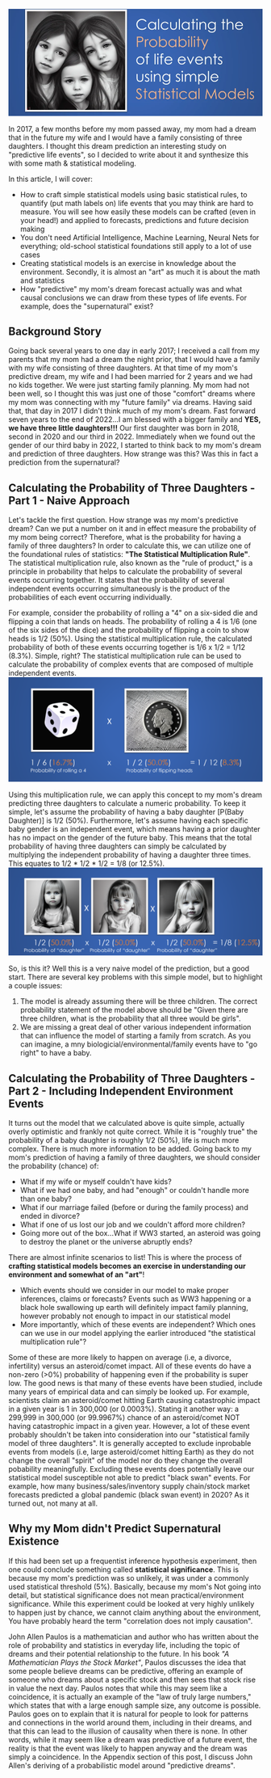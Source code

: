 
![Calculate Probability - Header](https://raw.githubusercontent.com/bartczernicki/Articles/main/DevTo-20221222-my-moms-predictive-dream-about-my-family-before-she-passed/CalculatingProbability-Header.webp)

In 2017, a few months before my mom passed away, my mom had a dream that in the future my wife and I would have a family consisting of three daughters. I thought this dream prediction an interesting study on "predictive life events", so I decided to write about it and synthesize this with some math & statistical modeling.

In this article, I will cover:
- How to craft simple statistical models using basic statistical rules, to quantify (put math labels on) life events that you may think are hard to measure. You will see how easily these models can be crafted (even in your head!) and applied to forecasts, predictions and future decision making
- You don't need Artificial Intelligence, Machine Learning, Neural Nets for everything; old-school statistical foundations still apply to a lot of use cases
- Creating statistical models is an exercise in knowledge about the environment. Secondly, it is almost an "art" as much it is about the math and statistics
- How "predictive" my mom's dream forecast actually was and what causal conclusions we can draw from these types of life events. For example, does the "supernatural" exist?

## Background Story

Going back several years to one day in early 2017; I received a call from my parents that my mom had a dream the night prior, that I would have a family with my wife consisting of three daughters. At that time of my mom's predictive dream, my wife and I had been married for 2 years and we had no kids together. We were just starting family planning. My mom had not been well, so I thought this was just one of those "comfort" dreams where my mom was connecting with my "future family" via dreams. Having said that, that day in 2017 I didn't think much of my mom's dream. Fast forward seven years to the end of 2022...I am blessed with a bigger family and **YES, we have three little daughters!!!** Our first daughter was born in 2018, second in 2020 and our third in 2022. Immediately when we found out the gender of our third baby in 2022, I started to think back to my mom's dream and prediction of three daughters. How strange was this? Was this in fact a prediction from the supernatural?

## Calculating the Probability of Three Daughters - Part 1 - Naive Approach

Let's tackle the first question. How strange was my mom's predictive dream? Can we put a number on it and in effect measure the probability of my mom being correct? Therefore, what is the probability for having a family of three daughters? In order to calculate this, we can utilize one of the foundational rules of statistics: **"The Statistical Multiplication Rule"**. The statistical multiplication rule, also known as the "rule of product," is a principle in probability that helps to calculate the probability of several events occurring together. It states that the probability of several independent events occurring simultaneously is the product of the probabilities of each event occurring individually.

For example, consider the probability of rolling a "4" on a six-sided die and flipping a coin that lands on heads. The probability of rolling a 4 is 1/6 (one of the six sides of the dice) and the probability of flipping a coin to show heads is 1/2 (50%). Using the statistical multiplication rule, the calculated probability of both of these events occurring together is 1/6 x 1/2 = 1/12 (8.3%). Simple, right? The statistical multiplication rule can be used to calculate the probability of complex events that are composed of multiple independent events. 
![Calculate Probability](https://raw.githubusercontent.com/bartczernicki/Articles/main/DevTo-20221222-my-moms-predictive-dream-about-my-family-before-she-passed/CalculateProbability-DiceCoin.png)

Using this multiplication rule, we can apply this concept to my mom's dream predicting three daughters to calculate a numeric probability. To keep it simple, let's assume the probability of having a baby daughter [P(Baby Daughter)] is 1/2 (50%). Furthermore, let's assume having each specific baby gender is an independent event, which means having a prior daughter has no impact on the gender of the future baby. This means that the total probability of having three daughters can simply be calculated by multiplying the independent probability of having a daughter three times. This equates to 1/2 * 1/2 * 1/2 = 1/8 (or 12.5%).
![Calculate Probability Daughters](https://raw.githubusercontent.com/bartczernicki/Articles/main/DevTo-20221222-my-moms-predictive-dream-about-my-family-before-she-passed/CalculateProbability-Daughters.png)

So, is this it? Well this is a very naive model of the prediction, but a good start. There are several key problems with this simple model, but to highlight a couple issues:
1. The model is already assuming there will be three children. The correct probability statement of the model above should be "Given there are three children, what is the probability that all three would be girls".
2. We are missing a great deal of other various independent information that can influence the model of starting a family from scratch. As you can imagine, a mny biologicial/environmental/family events have to "go right" to have a baby.

## Calculating the Probability of Three Daughters - Part 2 - Including Independent Environment Events
It turns out the model that we calculated above is quite simple, actually overly optimistic and frankly not quite correct. While it is "roughly true" the probability of a baby daughter is roughly 1/2 (50%), life is much more complex. There is much more information to be added. Going back to my mom's prediction of having a family of three daughters, we should consider the probability (chance) of:
- What if my wife or myself couldn't have kids?
- What if we had one baby, and had "enough" or couldn't handle more than one baby?
- What if our marriage failed (before or during the family process) and ended in divorce?
- What if one of us lost our job and we couldn't afford more children?
- Going more out of the box...What if WW3 started, an asteroid was going to destroy the planet or the universe abruptly ends?

There are almost infinite scenarios to list! This is where the process of **crafting statistical models becomes an exercise in understanding our environment and somewhat of an "art"**!
- Which events should we consider in our model to make proper inferences, claims or forecasts? Events such as WW3 happening or a black hole swallowing up earth will definitely impact family planning, however probably not enough to impact in our statistical model
- More importantly, which of these events are independent? Which ones can we use in our model applying the earlier introduced "the statistical multiplication rule"?

Some of these are more likely to happen on average (i.e, a divorce, infertility) versus an asteroid/comet impact. All of these events do have a non-zero (>0%) probability of happening even if the probability is super low. The good news is that many of these events have been studied, include many years of empirical data and can simply be looked up. For example, scientists claim an asteroid/comet hitting Earth causing catastrophic impact in a given year is 1 in 300,000 (or 0.0003%). Stating it another way: a 299,999 in 300,000 (or 99.9967%) chance of an asteroid/comet NOT having catastrophic impact in a given year. However, a lot of these event probably shouldn't be taken into consideration into our "statistical family model of three daughters". It is generally accepted to exclude inprobable events from models (i.e, large asteroid/comet hitting Earth) as they do not change the overall "spirit" of the model nor do they change the overall pobability meaningfully. Excluding these events does potentially leave our statistical model susceptible not able to predict "black swan" events. For example, how many business/sales/inventory supply chain/stock market forecasts predicted a global pandemic (black swan event) in 2020? As it turned out, not many at all.

## Why my Mom didn't Predict Supernatural Existence
If this had been set up a frequentist inference hypothesis experiment, then one could conclude something called **statistical significance**. This is because my mom's prediction was so unlikely, it was under a commonly used statistical threshold (5%). Basically, because my mom's Not going into detail, but statistical significance does not mean practical/environment significance. While this experiment could be looked at very highly unlikely to happen just by chance, we cannot claim anything about the environment, 
You have probably heard the term "correlation does not imply causation".


John Allen Paulos is a mathematician and author who has written about the role of probability and statistics in everyday life, including the topic of dreams and their potential relationship to the future. In his book _"A Mathematician Plays the Stock Market"_, Paulos discusses the idea that some people believe dreams can be predictive, offering an example of someone who dreams about a specific stock and then sees that stock rise in value the next day. Paulos notes that while this may seem like a coincidence, it is actually an example of the "law of truly large numbers," which states that with a large enough sample size, any outcome is possible. Paulos goes on to explain that it is natural for people to look for patterns and connections in the world around them, including in their dreams, and that this can lead to the illusion of causality when there is none. In other words, while it may seem like a dream was predictive of a future event, the reality is that the event was likely to happen anyway and the dream was simply a coincidence. In the Appendix section of this post, I discuss John Allen's deriving of a probabilistic model around "predictive dreams".

